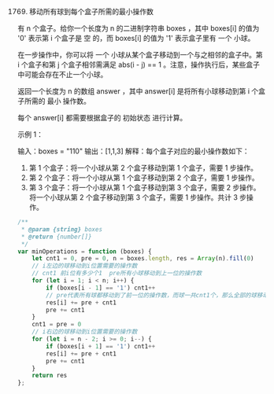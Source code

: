 1769. 移动所有球到每个盒子所需的最小操作数

有 n 个盒子。给你一个长度为 n 的二进制字符串 boxes ，其中 boxes[i] 的值为 '0' 表示第 i 个盒子是 空 的，而 boxes[i] 的值为 '1' 表示盒子里有 一个 小球。

在一步操作中，你可以将 一个 小球从某个盒子移动到一个与之相邻的盒子中。第 i 个盒子和第 j 个盒子相邻需满足 abs(i - j) == 1 。注意，操作执行后，某些盒子中可能会存在不止一个小球。

返回一个长度为 n 的数组 answer ，其中 answer[i] 是将所有小球移动到第 i 个盒子所需的 最小 操作数。

每个 answer[i] 都需要根据盒子的 初始状态 进行计算。

 

示例 1：

输入：boxes = "110"
输出：[1,1,3]
解释：每个盒子对应的最小操作数如下：
1) 第 1 个盒子：将一个小球从第 2 个盒子移动到第 1 个盒子，需要 1 步操作。
2) 第 2 个盒子：将一个小球从第 1 个盒子移动到第 2 个盒子，需要 1 步操作。
3) 第 3 个盒子：将一个小球从第 1 个盒子移动到第 3 个盒子，需要 2 步操作。将一个小球从第 2 个盒子移动到第 3 个盒子，需要 1 步操作。共计 3 步操作。
```js
/**
 * @param {string} boxes
 * @return {number[]}
 */
var minOperations = function (boxes) {
    let cnt1 = 0, pre = 0, n = boxes.length, res = Array(n).fill(0)
    // i左边的球移动到i位置需要的操作数
    // cnt1 前i位有多少个1  pre所有小球移动到上一位的操作数
    for (let i = 1; i < n; i++) {
        if (boxes[i - 1] == '1') cnt1++
        // pre代表所有球都移动到了前一位的操作数，而球一共cnt1个，那么全部的球移动到这一位的操作数就是pre + cnt1
        res[i] += pre + cnt1
        pre += cnt1
    }
    cnt1 = pre = 0
    // i右边的球移动到i位置需要的操作数
    for (let i = n - 2; i >= 0; i--) {
        if (boxes[i + 1] == '1') cnt1++
        res[i] += pre + cnt1
        pre += cnt1
    }
    return res
};